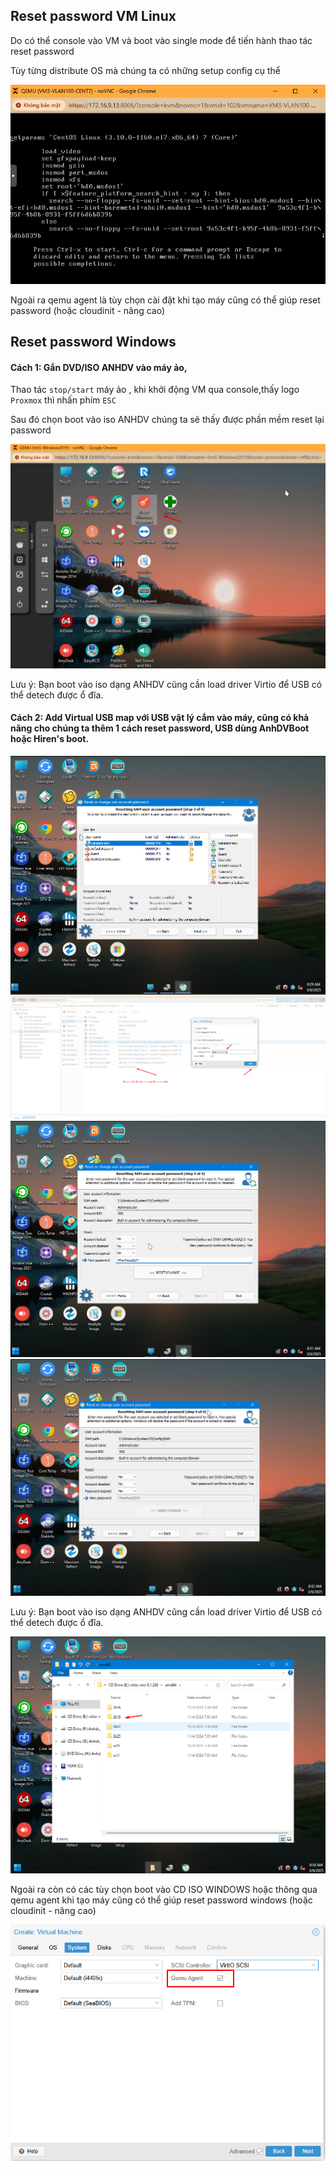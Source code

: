 ## Reset password VM Linux

Do có thể console vào VM và boot vào single mode để tiến hành thao tác reset password

Tùy từng distribute OS mà chúng ta có những setup config cụ thể

  <img src="proxmoximages/Screenshot_47.png">

Ngoài ra qemu agent là tùy chọn cài đặt khi tạo máy cũng có thể giúp reset password (hoặc cloudinit - nâng cao)

## Reset password Windows

#### Cách 1: Gắn DVD/ISO ANHDV vào máy ảo,

Thao tác ``stop/start`` máy ảo , khi khởi động VM qua console,thấy logo ``Proxmox`` thì nhấn phím ``ESC``

Sau đó chọn boot vào iso ANHDV chúng ta sẽ thấy được phần mềm reset lại password

  <img src="proxmoximages/Screenshot_59.png">

Lưu ý: Bạn boot vào iso dạng ANHDV cũng cần load driver Virtio để USB có thể detech được ổ đĩa.


#### Cách 2: Add Virtual USB map với USB vật lý cắm vào máy, cũng có khả năng cho chúng ta thêm 1 cách reset password, USB dùng AnhDVBoot hoặc Hiren's boot.

  <img src="proxmoximages/Screenshot_66.png">

  <img src="proxmoximages/Screenshot_67.png">

  <img src="proxmoximages/Screenshot_68.png">

  <img src="proxmoximages/Screenshot_69.png">

Lưu ý: Bạn boot vào iso dạng ANHDV cũng cần load driver Virtio để USB có thể detech được ổ đĩa.

  <img src="proxmoximages/Screenshot_70.png">

Ngoài ra còn có các tùy chọn boot vào CD ISO WINDOWS hoặc thông qua qemu agent khi tạo máy cũng có thể giúp reset password windows (hoặc cloudinit - nâng cao)

  <img src="proxmoximages/Screenshot_71.png">